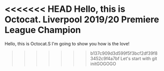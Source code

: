 <<<<<<< HEAD
Hello, this is Octocat.
Liverpool 2019/20 Premiere League Champion
=======
Hello, this is Octocat.S
I'm going to show you how is the love!
>>>>>>> b137c909d3d599f5f3bcf2df39f83452c9f4a7bf
Let's start with git initGOGOGO
